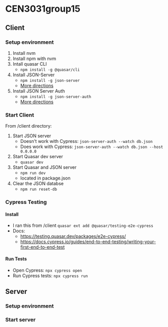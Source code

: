 # CEN3031group15

## Client

### Setup environment

1. Install nvm
2. Install npm with nvm
3. Intall quasar CLI
    - `npm install -g @quasar/cli`
4. Install JSON-Server  
    - `npm install -g json-server`
    - [More directions](https://www.npmjs.com/package/json-server01)
5. Install JSON Server Auth
    - `npm install -g json-server-auth`
    - [More directions](https://www.npmjs.com/package/json-server-auth)


### Start Client
From /client directory:
1. Start JSON server
    - Doesn't work with Cypress: `json-server-auth --watch db.json`
    - Does work with Cypress: `json-server-auth --watch db.json --host 0.0.0.0`
2. Start Quasar dev server
    - `quasar dev`
3. Start Quasar and JSON server
    - `npm run dev`
    - located in package.json
4. Clear the JSON databse
    - `npm run reset-db`

### Cypress Testing
#### Install 
- I ran this from /client `quasar ext add @quasar/testing-e2e-cypress`
- Docs: 
  - https://testing.quasar.dev/packages/e2e-cypress/
  - https://docs.cypress.io/guides/end-to-end-testing/writing-your-first-end-to-end-test
#### Run Tests
- Open Cypress: `npx cypress open`
- Run Cypress tests: `npx cypress run`


## Server

### Setup environment

### Start server